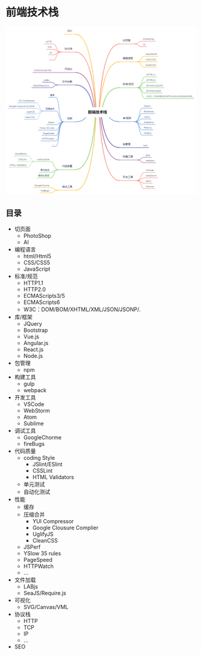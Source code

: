 # 前端技术栈
![](.README_images/frontEndStack.png)
## 目录
* 切页面
	* PhotoShop
	* AI
* 编程语言
	* html/Html5
	* CSS/CSS5
	* JavaScript
* 标准/规范
	* HTTP1.1
	* HTTP2.0
	* ECMAScripts3/5
	* ECMAScripts6
	* W3C：DOM/BOM/XHTML/XML/JSON/JSONP/.
* 库/框架
	* JQuery
	* Bootstrap
	* Vue.js
	* Angular.js
	* React.js
	* Node.js
* 包管理
	* npm
* 构建工具
	* gulp
	* webpack
* 开发工具
	* VSCode
	* WebStorm
	* Atom
	* Sublime
* 调试工具
	* GoogleChorme
	* fireBugs
* 代码质量
	* coding Style
	    * JSlint/ESlint
        * CSSLint
	    * HTML Validators
	* 单元测试
	* 自动化测试
* 性能
	* 缓存
	* 压缩合并
        * YUI Compressor
	    * Google Clousure Complier
	    * UglifyJS
        * CleanCSS
	* JSPerf
	* YSlow 35 rules
	* PageSpeed
	* HTTPWatch
	* ...
* 文件加载
	* LABjs
	* SeaJS/Require.js
* 可视化
	* SVG/Canvas/VML
* 协议栈
	* HTTP
	* TCP
	* IP
	* ...
* SEO

